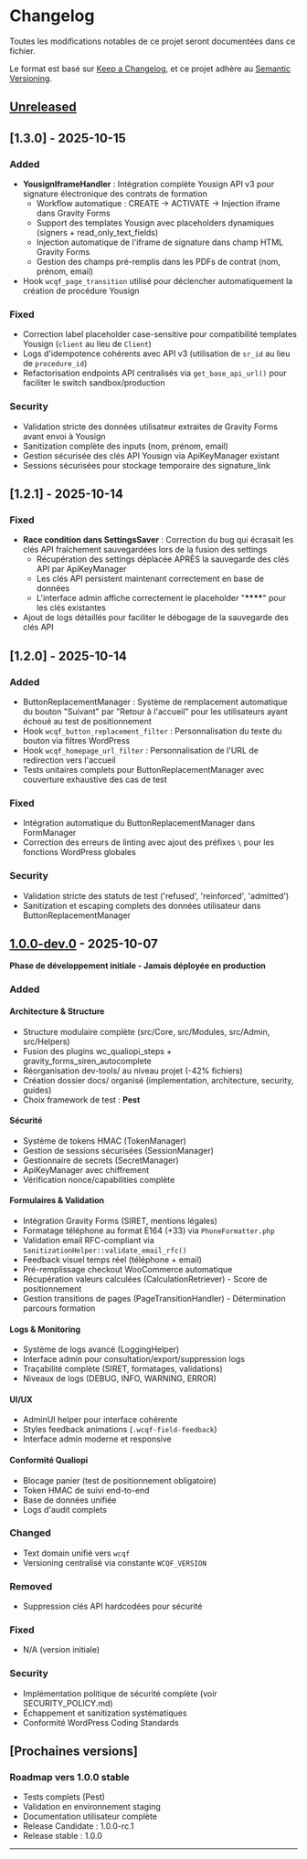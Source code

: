 # Changelog

Toutes les modifications notables de ce projet seront documentées dans ce fichier.

Le format est basé sur [Keep a Changelog](https://keepachangelog.com/fr/1.0.0/),
et ce projet adhère au [Semantic Versioning](https://semver.org/lang/fr/).

## [Unreleased]

## [1.3.0] - 2025-10-15

### Added

- **YousignIframeHandler** : Intégration complète Yousign API v3 pour signature électronique des contrats de formation
  - Workflow automatique : CREATE → ACTIVATE → Injection iframe dans Gravity Forms
  - Support des templates Yousign avec placeholders dynamiques (signers + read_only_text_fields)
  - Injection automatique de l'iframe de signature dans champ HTML Gravity Forms
  - Gestion des champs pré-remplis dans les PDFs de contrat (nom, prénom, email)
- Hook `wcqf_page_transition` utilisé pour déclencher automatiquement la création de procédure Yousign

### Fixed

- Correction label placeholder case-sensitive pour compatibilité templates Yousign (`client` au lieu de `Client`)
- Logs d'idempotence cohérents avec API v3 (utilisation de `sr_id` au lieu de `procedure_id`)
- Refactorisation endpoints API centralisés via `get_base_api_url()` pour faciliter le switch sandbox/production

### Security

- Validation stricte des données utilisateur extraites de Gravity Forms avant envoi à Yousign
- Sanitization complète des inputs (nom, prénom, email)
- Gestion sécurisée des clés API Yousign via ApiKeyManager existant
- Sessions sécurisées pour stockage temporaire des signature_link

## [1.2.1] - 2025-10-14

### Fixed

- **Race condition dans SettingsSaver** : Correction du bug qui écrasait les clés API fraîchement sauvegardées lors de la fusion des settings
  - Récupération des settings déplacée APRÈS la sauvegarde des clés API par ApiKeyManager
  - Les clés API persistent maintenant correctement en base de données
  - L'interface admin affiche correctement le placeholder "**\*\*\*\***" pour les clés existantes
- Ajout de logs détaillés pour faciliter le débogage de la sauvegarde des clés API

## [1.2.0] - 2025-10-14

### Added

- ButtonReplacementManager : Système de remplacement automatique du bouton "Suivant" par "Retour à l'accueil" pour les utilisateurs ayant échoué au test de positionnement
- Hook `wcqf_button_replacement_filter` : Personnalisation du texte du bouton via filtres WordPress
- Hook `wcqf_homepage_url_filter` : Personnalisation de l'URL de redirection vers l'accueil
- Tests unitaires complets pour ButtonReplacementManager avec couverture exhaustive des cas de test

### Fixed

- Intégration automatique du ButtonReplacementManager dans FormManager
- Correction des erreurs de linting avec ajout des préfixes `\` pour les fonctions WordPress globales

### Security

- Validation stricte des statuts de test ('refused', 'reinforced', 'admitted')
- Sanitization et escaping complets des données utilisateur dans ButtonReplacementManager

## [1.0.0-dev.0] - 2025-10-07

**Phase de développement initiale - Jamais déployée en production**

### Added

#### Architecture & Structure

- Structure modulaire complète (src/Core, src/Modules, src/Admin, src/Helpers)
- Fusion des plugins wc_qualiopi_steps + gravity_forms_siren_autocomplete
- Réorganisation dev-tools/ au niveau projet (-42% fichiers)
- Création dossier docs/ organisé (implementation, architecture, security, guides)
- Choix framework de test : **Pest**

#### Sécurité

- Système de tokens HMAC (TokenManager)
- Gestion de sessions sécurisées (SessionManager)
- Gestionnaire de secrets (SecretManager)
- ApiKeyManager avec chiffrement
- Vérification nonce/capabilities complète

#### Formulaires & Validation

- Intégration Gravity Forms (SIRET, mentions légales)
- Formatage téléphone au format E164 (+33) via `PhoneFormatter.php`
- Validation email RFC-compliant via `SanitizationHelper::validate_email_rfc()`
- Feedback visuel temps réel (téléphone + email)
- Pré-remplissage checkout WooCommerce automatique
- Récupération valeurs calculées (CalculationRetriever) - Score de positionnement
- Gestion transitions de pages (PageTransitionHandler) - Détermination parcours formation

#### Logs & Monitoring

- Système de logs avancé (LoggingHelper)
- Interface admin pour consultation/export/suppression logs
- Traçabilité complète (SIRET, formatages, validations)
- Niveaux de logs (DEBUG, INFO, WARNING, ERROR)

#### UI/UX

- AdminUI helper pour interface cohérente
- Styles feedback animations (`.wcqf-field-feedback`)
- Interface admin moderne et responsive

#### Conformité Qualiopi

- Blocage panier (test de positionnement obligatoire)
- Token HMAC de suivi end-to-end
- Base de données unifiée
- Logs d'audit complets

### Changed

- Text domain unifié vers `wcqf`
- Versioning centralisé via constante `WCQF_VERSION`

### Removed

- Suppression clés API hardcodées pour sécurité

### Fixed

- N/A (version initiale)

### Security

- Implémentation politique de sécurité complète (voir SECURITY_POLICY.md)
- Échappement et sanitization systématiques
- Conformité WordPress Coding Standards

## [Prochaines versions]

### Roadmap vers 1.0.0 stable

- Tests complets (Pest)
- Validation en environnement staging
- Documentation utilisateur complète
- Release Candidate : 1.0.0-rc.1
- Release stable : 1.0.0

---

[Unreleased]: https://github.com/SrGabrysh/wc_qualiopi_formation/compare/v1.0.0-dev.0...HEAD
[1.0.0-dev.0]: https://github.com/SrGabrysh/wc_qualiopi_formation/releases/tag/v1.0.0-dev.0
